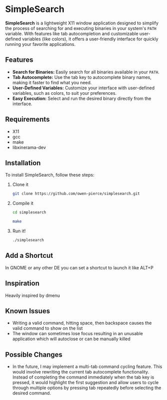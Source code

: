 # SimpleSearch

**SimpleSearch** is a lightweight X11 window application designed to simplify the process of searching for and executing binaries in your system's `PATH` variable. With features like tab autocompletion and customizable user-defined variables (like colors), it offers a user-friendly interface for quickly running your favorite applications.

## Features

- **Search for Binaries:** Easily search for all binaries available in your `PATH`.
- **Tab Autocomplete:** Use the tab key to autocomplete binary names, making it faster to find what you need.
- **User-Defined Variables:** Customize your interface with user-defined variables, such as colors, to suit your preferences.
- **Easy Execution:** Select and run the desired binary directly from the interface.

## Requirements

- X11
- gcc
- make
- libxinerama-dev

## Installation

To install SimpleSearch, follow these steps:

1. Clone it
   ```bash
   git clone https://github.com/owen-pierce/simplesearch.git
   ```
2. Compile it
   ```bash
   cd simplesearch
   ```
   ```bash
   make
   ```
3. Run it!
   ```bash
   ./simplesearch
   ```
## Add a Shortcut

In GNOME or any other DE you can set a shortcut to launch it like ALT+P

## Inspiration

Heavily inspired by dmenu

## Known Issues

- Writing a valid command, hitting space, then backspace causes the valid command to show on the list
- The window can sometimes lose focus resulting in an unusable application which will autoclose or can be manually killed

## Possible Changes
- In the future, I may implement a multi-tab command cycling feature. This would involve rewriting the current tab autocomplete functionality. Instead of completing the command immediately when the tab key is pressed, it would highlight the first suggestion and allow users to cycle through multiple options by pressing tab repeatedly before selecting the desired command.
